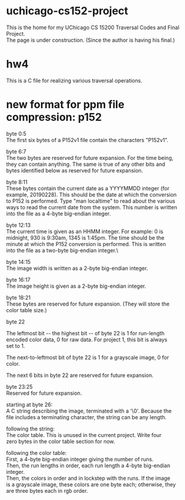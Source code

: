 # uchicago-cs152-project
This is the home for my UChicago CS 15200 Traversal Codes and Final Project.  
The page is under construction. (Since the author is having his final.)

# hw4
This is a C file for realizing various traversal operations.  

# new format for ppm file compression: p152

byte 0:5  
The first six bytes of a P152v1 file contain the characters "P152v1".  

byte 6:7  
The two bytes are reserved for future expansion. For the time being,  
they can contain anything. The same is true of any other bits and  
bytes identified below as reserved for future expansion.  

byte 8:11  
These bytes contain the current date as a YYYYMMDD integer (for  
example, 20190228). This should be the date at which the conversion  
to P152 is performed. Type "man localtime" to read about the various  
ways to read the current date from the system. This number is written  
into the file as a 4-byte big-endian integer.  

byte 12:13  
The current time is given as an HHMM integer. For example: 0 is\
midnight, 930 is 9:30am, 1345 is 1:45pm. The time should be the\
minute at which the P152 conversion is performed. This is written\
into the file as a two-byte big-endian integer.\

byte 14:15  
The image width is written as a 2-byte big-endian integer.  

byte 16:17  
The image height is given as a 2-byte big-endian integer.  

byte 18:21  
These bytes are reserved for future expansion. (They will store the  
color table size.)  

byte 22  

The leftmost bit -- the highest bit -- of byte 22 is 1 for run-length  
encoded color data, 0 for raw data. For project 1, this bit is always  
set to 1.  

The next-to-leftmost bit of byte 22 is 1 for a grayscale image, 0 for  
color.  

The next 6 bits in byte 22 are reserved for future expansion.  

byte 23:25  
Reserved for future expansion.  

starting at byte 26:  
A C string describing the image, terminated with a '\0'. Because the  
file includes a terminating character, the string can be any length.  

following the string:  
The color table. This is unused in the current project. Write four  
zero bytes in the color table section for now.  

following the color table:  
First, a 4-byte big-endian integer giving the number of runs.  
Then, the run lengths in order, each run length a 4-byte big-endian  
integer.  
Then, the colors in order and in lockstep with the runs. If the image  
is a grayscale image, these colors are one byte each; otherwise, they  
are three bytes each in rgb order.  
